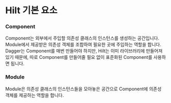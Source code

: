 # Hilt 기본 요소
### Component
Component는 외부에서 주입할 의존성 클래스의 인스턴스를 생성하는 공간입니다. Module에서 제공받은 의존성 객체를 조합하여 필요한 곳에 주입하는 역할을 합니다. Dagger는 Component를 매번 만들어야 하지만, Hilt는 이미 라이브러리에 만들어져 있기 때문에, 따로 Component를 만들어줄 필요 없이 표준화된 Component를 사용하면 됩니다.

### Module
Module은 의존성 클래스의 인스턴스들을 모아놓은 공간으로 Component에 의존성 객체를 제공하는 역할을 합니다.
